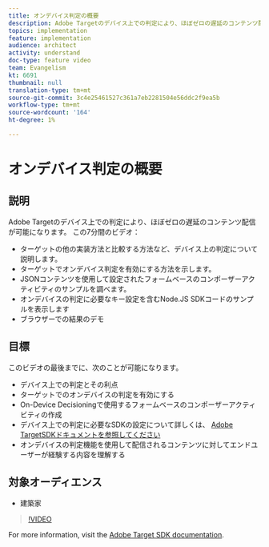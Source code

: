 ```yaml
---
title: オンデバイス判定の概要
description: Adobe Targetのデバイス上での判定により、ほぼゼロの遅延のコンテンツ配信が可能になります。
topics: implementation
feature: implementation
audience: architect
activity: understand
doc-type: feature video
team: Evangelism
kt: 6691
thumbnail: null
translation-type: tm+mt
source-git-commit: 3c4e25461527c361a7eb2281504e56ddc2f9ea5b
workflow-type: tm+mt
source-wordcount: '164'
ht-degree: 1%

---
```



# オンデバイス判定の概要

## 説明

Adobe Targetのデバイス上での判定により、ほぼゼロの遅延のコンテンツ配信が可能になります。 この7分間のビデオ：

* ターゲットの他の実装方法と比較する方法など、デバイス上の判定について説明します。
* ターゲットでオンデバイス判定を有効にする方法を示します。
* JSONコンテンツを使用して設定されたフォームベースのコンポーザーアクティビティのサンプルを調べます。
* オンデバイスの判定に必要なキー設定を含むNode.JS SDKコードのサンプルを表示します
* ブラウザーでの結果のデモ

## 目標

このビデオの最後までに、次のことが可能になります。

* デバイス上での判定とその利点
* ターゲットでのオンデバイスの判定を有効にする
* On-Device Decisioningで使用するフォームベースのコンポーザーアクティビティの作成
* デバイス上での判定に必要なSDKの設定について詳しくは、 [Adobe TargetSDKドキュメントを参照してください](https://adobetarget-sdks.gitbook.io/docs/on-device-decisioning/introduction-to-on-device-decisioning)
* オンデバイスの判定機能を使用して配信されるコンテンツに対してエンドユーザーが経験する内容を理解する


## 対象オーディエンス

* 建築家

>[!VIDEO](https://video.tv.adobe.com/v/329032/?quality=12)

For more information, visit the [Adobe Target SDK documentation](https://adobetarget-sdks.gitbook.io/docs/on-device-decisioning/introduction-to-on-device-decisioning).